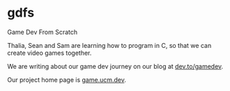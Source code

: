 # gdfs
Game Dev From Scratch

Thalia, Sean and Sam are learning how to program in C, so that we can create video games together.

We are writing about our game dev journey on our blog at [dev.to/gamedev](https://dev.to/gamedev).

Our project home page is [game.ucm.dev](https://game.ucm.dev).

